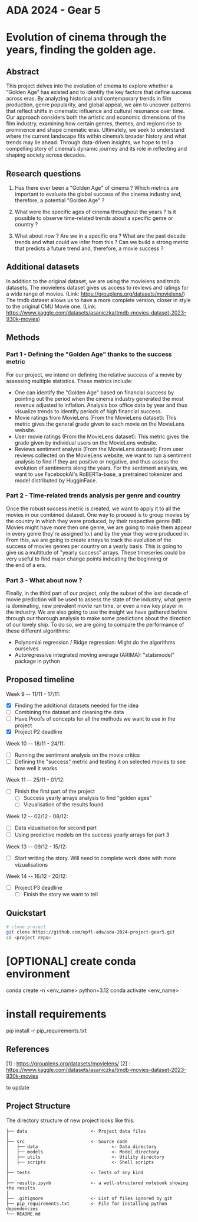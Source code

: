 # ADA 2024 - Gear 5
# Evolution of cinema through the years, finding the golden age.

## Abstract
This project delves into the evolution of cinema to explore whether a “Golden Age” has existed and to identify the key factors that define success across eras. By analyzing historical and contemporary trends in film production, genre popularity, and global appeal, we aim to uncover patterns that reflect shifts in cinematic influence and cultural resonance over time. Our approach considers both the artistic and economic dimensions of the film industry, examining how certain genres, themes, and regions rise to prominence and shape cinematic eras. Ultimately, we seek to understand where the current landscape fits within cinema’s broader history and what trends may lie ahead. Through data-driven insights, we hope to tell a compelling story of cinema’s dynamic journey and its role in reflecting and shaping society across decades.

## Research questions
1. Has there ever been a "Golden Age" of cinema ? Which metrics are important to evaluate the global success of the cinema industry and, therefore, a potential "Golden Age" ?

2. What were the specific ages of cinema throughout the years ? Is it possible to observe time-related trends about a specific genre or country ?

3. What about now ? Are we in a specific era ? What are the past decade trends and what could we infer from this ? Can we build a strong metric that predicts a future trend and, therefore, a movie success ?

## Additional datasets
In addition to the original dataset, we are using the movielens and tmdb datasets. 
The movielens dataset gives us access to reviews and ratings for a wide range of movies. (Link: https://grouplens.org/datasets/movielens/)
The tmdb dataset allows us to have a more complete version, closer in style to the original CMU Movie one. (Link: https://www.kaggle.com/datasets/asaniczka/tmdb-movies-dataset-2023-930k-movies)



## Methods
### Part 1 - Defining the "Golden Age" thanks to the success metric
For our project, we intend on defining the relative success of a movie by assessing multiple statistics. These metrics include:
- One can identify the "Golden Age" based on financial success by pointing out the period when the cinema industry generated the most revenue adjusted to inflation. Analysis box office data by year and thus visualize trends to identify periods of high financial success.
- Movie ratings from MovieLens (From the MovieLens dataset): This metric gives the general grade given to each movie on the MovieLens website. 
- User movie ratings (From the MovieLens dataset): This metric gives the grade given by individual users on the MovieLens website. 
- Reviews sentiment analysis (From the MovieLens dataset): From user reviews collected on the MovieLens website, we want to run a sentiment analysis to find if they are positive or negative, and thus assess the evolution of sentiments along the years. For the sentiment analysis, we want to use FacebookAI's RoBERTa-base, a pretrained tokenizer and model distributed by HugginFace.



### Part 2 - Time-related trends analysis per genre and country
Once the robust success metric is created, we want to apply it to all the movies in our combined dataset. One way to proceed is to group movies by the country in which they were produced, by their respective genre (NB: Movies might have more then one genre, we are going to make them appear in every genre they're assigned to.) and by the year they were produced in. From this, we are going to create arrays to track the evolution of the success of movies genres per country on a yearly basis. This is going to give us a multitude of "yearly success" arrays. These timeseries could be very useful to find major change points indicating the beginning or the end of a era.

### Part 3 - What about now ?
Finally, in the third part of our project, only the subset of the last decade of movie prediction will be used to assess the state of the industry, what genre is dominating, new prevalent movie run time, or even a new key player in the industry.
We are also going to use the insight we have gathered before through our thorough analysis to make some predictions about the direction of our lovely ship. To do so, we are going to compare the performance of these different algorithms:
- Polynomial regression / Ridge regression: Might do the algorithms ourselves
- Autoregressive integrated moving average (ARIMA): "statsmodel" package in python


## Proposed timeline
Week 9 -- 11/11 - 17/11: 
- [x] Finding the additional datasets needed for the idea
- [ ] Combining the dataset and cleaning the data
- [ ] Have Proofs of concepts for all the methods we want to use in the project
- [x] Project P2 deadline

Week 10 -- 18/11 - 24/11: 
- [ ] Running the sentiment analysis on the movie critics
- [ ] Defining the "success" metric and testing it on selected movies to see how well it works

Week 11 -- 25/11 - 01/12: 
- [ ] Finish the first part of the project
    - [ ] Success yearly arrays analysis to find "golden ages"
    - [ ] Vizualisation of the results found

Week 12 -- 02/12 - 08/12: 
- [ ] Data vizualisation for second part
- [ ] Using predictive models on the success yearly arrays for part 3

Week 13 -- 09/12 - 15/12: 
- [ ] Start writing the story. Will need to complete work done with more vizualisations

Week 14 -- 16/12 - 20/12: 
- [ ] Project P3 deadline
    - [ ] Finish the story we want to tell

## Quickstart
```bash
# clone project
git clone https://github.com/epfl-ada/ada-2024-project-gear5.git
cd <project repo>
```

# [OPTIONAL] create conda environment
conda create -n <env_name> python=3.12
conda activate <env_name>

# install requirements
pip install -r pip_requirements.txt

## References

[1] : https://grouplens.org/datasets/movielens/
[2] : https://www.kaggle.com/datasets/asaniczka/tmdb-movies-dataset-2023-930k-movies


to update
## Project Structure
The directory structure of new project looks like this:

```
├── data                        <- Project data files
│
├── src                         <- Source code
│   ├── data                            <- Data directory
│   ├── models                          <- Model directory
│   ├── utils                           <- Utility directory
│   ├── scripts                         <- Shell scripts
│
├── tests                       <- Tests of any kind
│
├── results.ipynb               <- a well-structured notebook showing the results
│
├── .gitignore                  <- List of files ignored by git
├── pip_requirements.txt        <- File for installing python dependencies
└── README.md